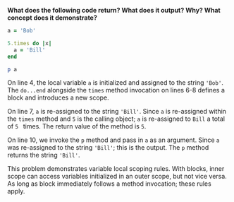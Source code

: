 **What does the following code return? What does it output? Why? What concept does it demonstrate?**

```ruby
a = 'Bob'

5.times do |x|
  a = 'Bill'
end

p a
```

On line 4, the local variable `a` is initialized and assigned to the string `'Bob'`. The `do...end` alongside the `times` method invocation on lines 6-8 defines a block and introduces a new scope.

On line 7, `a` is re-assigned to the string `'Bill'`. Since `a` is re-assigned within the `times` method and `5` is the calling object; `a` is re-assigned to `Bill` a total of `5 ` times. The return value of the method is `5`.

On line 10, we invoke the `p` method and pass in `a` as an argument. Since `a` was re-assigned to the string `'Bill'`; this is the output. The `p` method returns the string `'Bill'`.

This problem demonstrates variable local scoping rules. With blocks, inner scope can access variables initialized in an outer scope, but not vice versa. As long as block immediately follows a method invocation; these rules apply.
